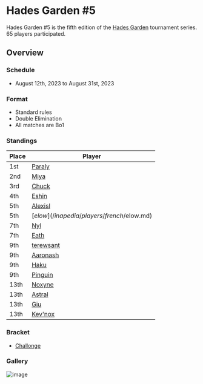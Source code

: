 # Hades Garden #5

Hades Garden #5 is the fifth edition of the [Hades Garden](hgmain.md) tournament series.
65 players participated.

## Overview

### Schedule
- August 12th, 2023 to August 31st, 2023

### Format
- Standard rules
- Double Elimination
- All matches are Bo1

### Standings
| Place | Player |
| - | - |
| 1st | [Paraly](/inapedia/players/japanese/paraly.md) |
| 2nd | [Miya](/inapedia/players/japanese/miya.md) |
| 3rd | [Chuck](/inapedia/players/china/chuck.md) |
| 4th | [Eshin](/inapedia/players/japanese/eshin.md) | 
| 5th | [Alexisl](/inapedia/players/french/alexisl.md) |
| 5th | [$elow](/inapedia/players/french/$elow.md) | 
| 7th | [Nyl](/inapedia/players/others/nyl.md) |
| 7th | [Eath](/inapedia/players/belgian/eath.md) |
| 9th | [terewsant](/inapedia/players/polish/terewsant.md) |
| 9th | [Aaronash](/inapedia/players/italian/aaronash.md) |
| 9th | [Haku](/inapedia/players/german/haku.md) |
| 9th | [Pinguin](/inapedia/players/french/pinguin.md) |
| 13th | [Noxyne](/inapedia/players/french/noxyne.md) |
| 13th | [Astral](/inapedia/players/french/astral.md) |
| 13th | [Giu](/inapedia/players/italian/giu.md) |
| 13th | [Kev'nox](/inapedia/players/french/kevnox.md) |

### Bracket
- [Challonge](https://challonge.com/ythg4qy3)

### Gallery
![image](https://github.com/inabikarilibrary/inalib/assets/110833255/0e8c21b4-680d-41b0-be68-bdbc9778c959)

